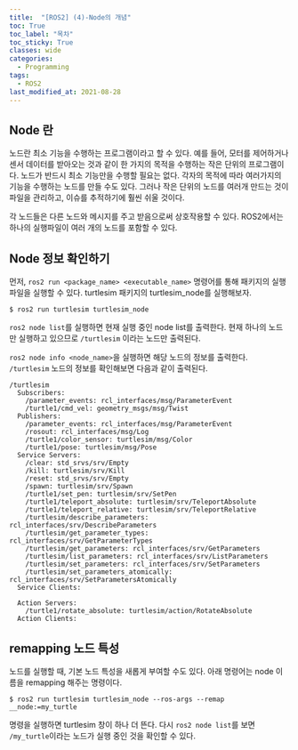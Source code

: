```yaml
---
title:  "[ROS2] (4)-Node의 개념"
toc: True
toc_label: "목차"
toc_sticky: True
classes: wide
categories:
  - Programming
tags:
  - ROS2
last_modified_at: 2021-08-28
---
```


## Node 란
노드란 최소 기능을 수행하는 프로그램이라고 할 수 있다. 예를 들어, 모터를 제어하거나 센서 데이터를 받아오는 것과 같이 한 가지의 목적을 수행하는 작은 단위의 프로그램이다. 노드가 반드시 최소 기능만을 수행할 필요는 없다. 각자의 목적에 따라 여러가지의 기능을 수행하는 노드를 만들 수도 있다. 그러나 작은 단위의 노드를 여러개 만드는 것이 파일을 관리하고, 이슈를 추적하기에 훨씬 쉬울 것이다.

각 노드들은 다른 노드와 메시지를 주고 받음으로써 상호작용할 수 있다. ROS2에서는 하나의 실행파일이 여러 개의 노드를 포함할 수 있다.

## Node 정보 확인하기
먼저, `ros2 run <package_name> <executable_name>` 명령어를 통해 패키지의 실행 파일을 실행할 수 있다. turtlesim 패키지의 turtlesim_node를 실행해보자.

```
$ ros2 run turtlesim turtlesim_node
```

`ros2 node list`를 실행하면 현재 실행 중인 node list를 출력한다. 현재 하나의 노드만 실행하고 있으므로 `/turtlesim` 이라는 노드만 출력된다.

`ros2 node info <node_name>`을 실행하면 해당 노드의 정보를 출력한다. `/turtlesim` 노드의 정보를 확인해보면 다음과 같이 출력된다.

```
/turtlesim
  Subscribers:
    /parameter_events: rcl_interfaces/msg/ParameterEvent
    /turtle1/cmd_vel: geometry_msgs/msg/Twist
  Publishers:
    /parameter_events: rcl_interfaces/msg/ParameterEvent
    /rosout: rcl_interfaces/msg/Log
    /turtle1/color_sensor: turtlesim/msg/Color
    /turtle1/pose: turtlesim/msg/Pose
  Service Servers:
    /clear: std_srvs/srv/Empty
    /kill: turtlesim/srv/Kill
    /reset: std_srvs/srv/Empty
    /spawn: turtlesim/srv/Spawn
    /turtle1/set_pen: turtlesim/srv/SetPen
    /turtle1/teleport_absolute: turtlesim/srv/TeleportAbsolute
    /turtle1/teleport_relative: turtlesim/srv/TeleportRelative
    /turtlesim/describe_parameters: rcl_interfaces/srv/DescribeParameters
    /turtlesim/get_parameter_types: rcl_interfaces/srv/GetParameterTypes
    /turtlesim/get_parameters: rcl_interfaces/srv/GetParameters
    /turtlesim/list_parameters: rcl_interfaces/srv/ListParameters
    /turtlesim/set_parameters: rcl_interfaces/srv/SetParameters
    /turtlesim/set_parameters_atomically: rcl_interfaces/srv/SetParametersAtomically
  Service Clients:

  Action Servers:
    /turtle1/rotate_absolute: turtlesim/action/RotateAbsolute
  Action Clients:
```

## remapping 노드 특성
노드를 실행할 때, 기본 노드 특성을 새롭게 부여할 수도 있다. 아래 명령어는 node 이름을 remapping 해주는 명령이다.

```
$ ros2 run turtlesim turtlesim_node --ros-args --remap __node:=my_turtle
```

명령을 실행하면 turtlesim 창이 하나 더 뜬다. 다시 `ros2 node list`를 보면 `/my_turtle`이라는 노드가 실행 중인 것을 확인할 수 있다.